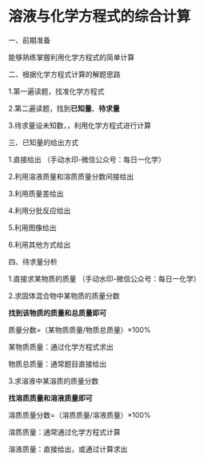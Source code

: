# 溶液与化学方程式的综合计算

一、前期准备

能够熟练掌握利用化学方程式的简单计算

二、根据化学方程式计算的解题思路

1.第一遍读题，找准化学方程式

2.第二遍读题，找到**已知量**、**待求量**

3.待求量设未知数，，利用化学方程式进行计算

三、已知量的给出方式

1.直接给出	（手动水印-微信公众号：每日一化学）

2.利用溶液质量和溶质质量分数间接给出

3.利用质量差给出

4.利用分批反应给出

5.利用图像给出

6.利用其他方式给出

四、待求量分析

1.直接求某物质的质量	（手动水印-微信公众号：每日一化学）

2.求固体混合物中某物质的质量分数

**找到该物质的质量和总质量即可**

质量分数\=（某物质质量/物质总质量）×100%

某物质质量：通过化学方程式求出

物质总质量：通常题目直接给出

3.求溶液中某溶质的质量分数

**找溶质质量和溶液质量即可**

溶质质量分数\=（溶质质量/溶液质量）×100%

溶质质量：通常通过化学方程式计算

溶液质量：直接给出，或通过计算求出

‍
